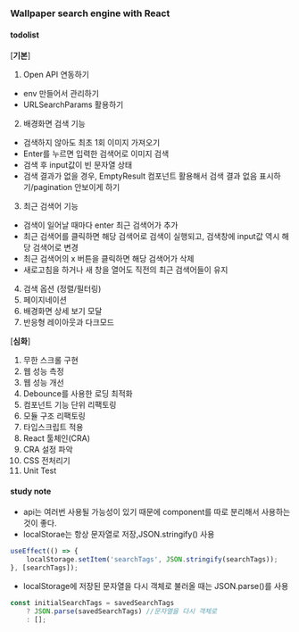 ### Wallpaper search engine with React

#### todolist

[**기본**]

1. Open API 연동하기

-   env 만들어서 관리하기
-   URLSearchParams 활용하기

2. 배경화면 검색 기능

-   검색하지 않아도 최초 1회 이미지 가져오기
-   Enter를 누르면 입력한 검색어로 이미지 검색
-   검색 후 input값이 빈 문자열 상태
-   검색 결과가 없을 경우, EmptyResult 컴포넌트 활용해서 검색 결과 없음 표시하기/pagination 안보이게 하기

3. 최근 검색어 기능

-   검색이 일어날 때마다 enter 최근 검색어가 추가
-   최근 검색어를 클릭하면 해당 검색어로 검색이 실행되고, 검색창에 input값 역시 해당 검색어로 변경
-   최근 검색어의 x 버튼을 클릭하면 해당 검색어가 삭제
-   새로고침을 하거나 새 창을 열어도 직전의 최근 검색어들이 유지

4. 검색 옵션 (정렬/필터링)
5. 페이지네이션
6. 배경화면 상세 보기 모달
7. 반응형 레이아웃과 다크모드

[**심화**]

1. 무한 스크롤 구현
2. 웹 성능 측정
3. 웹 성능 개선
4. Debounce를 사용한 로딩 최적화
5. 컴포넌트 기능 단위 리팩토링
6. 모듈 구조 리팩토링
7. 타입스크립트 적용
8. React 툴체인(CRA)
9. CRA 설정 파악
10. CSS 전처리기
11. Unit Test

#### study note

-   api는 여러번 사용될 가능성이 있기 때문에 component를 따로 분리해서 사용하는 것이 좋다.
-   localStorae는 항상 문자열로 저장,JSON.stringify() 사용

```js
useEffect(() => {
    localStorage.setItem('searchTags', JSON.stringify(searchTags));
}, [searchTags]);
```

-   localStorage에 저장된 문자열을 다시 객체로 불러올 때는 JSON.parse()를 사용

```js
const initialSearchTags = savedSearchTags
    ? JSON.parse(savedSearchTags) //문자열을 다시 객체로
    : [];
```
